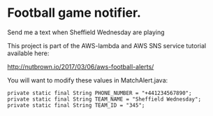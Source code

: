# Football game notifier.
Send me a text when Sheffield Wednesday are playing

This project is part of the AWS-lambda and AWS SNS service tutorial available here:

http://nutbrown.io/2017/03/06/aws-football-alerts/

You will want to modify these values in MatchAlert.java:

	private static final String PHONE_NUMBER = "+441234567890";
	private static final String TEAM_NAME = "Sheffield Wednesday";
	private static final String TEAM_ID = "345";
